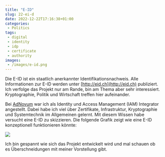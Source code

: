 ```yaml
---
title: "E-ID"
slug: 22-ei-d
date: 2022-12-22T17:16:38+01:00
categories:
 - Politics
tags:
 - digital
 - identity
 - idp
 - certificate
 - authority
images:
 - /images/e-id.png
---
```


Die E-ID ist ein staatlich anerkannter Identifikationsnachweis. Alle Informationen zur E-ID werden unter [http://eid.ch](http://eid.ch) publiziert. Ich verfolge das Projekt nur am Rande, bin am Thema aber sehr interessiert. Kryptographie, Politik und Wirtschaft treffen hier aufeinander. 

Bei [AdNovum](https://www.adnovum.com/) war ich als Identity und Access Management (IAM) Integrator angestellt. Dabei habe ich viel über Zertifikate, Infrastruktur, Kryptographie und Systemtechnik im Allgemeinen gelernt. Mit diesem Wissen habe versucht eine E-ID zu skizzieren. Die folgende Grafik zeigt wie eine E-ID konzeptionell funktionieren könnte:

<!--more-->

![](../../../static/images/Behörde.svg)

Ich bin gespannt wie sich das Projekt entwickelt wird und mal schauen ob es Überschneidungen mit meiner Vorstellung gibt.